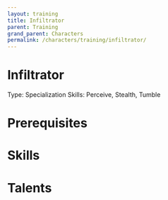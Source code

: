 ```yaml
---
layout: training
title: Infiltrator
parent: Training
grand_parent: Characters
permalink: /characters/training/infiltrator/
---
```


# Infiltrator

Type: Specialization
Skills: Perceive, Stealth, Tumble

# Prerequisites

# Skills

# Talents